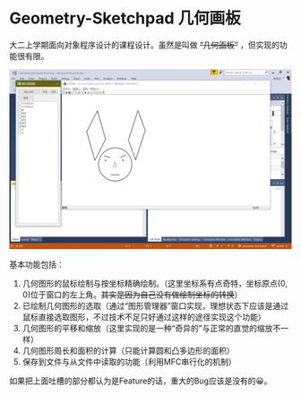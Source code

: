 # Geometry-Sketchpad 几何画板

大二上学期面向对象程序设计的课程设计。虽然是叫做 ~~“几何画板”~~ ，但实现的功能很有限。

![屏幕截图](screenshot.jpg)

基本功能包括：

1. 几何图形的鼠标绘制与按坐标精确绘制。（这里坐标系有点奇特，坐标原点(0, 0)位于窗口的左上角。~~其实是因为自己没有做绘制坐标的转换~~）
2. 已绘制几何图形的选取（通过“图形管理器”窗口实现，理想状态下应该是通过鼠标直接选取图形，不过技术不足只好通过这样的途径实现这个功能）
3. 几何图形的平移和缩放（这里实现的是一种“奇异的”与正常的直觉的缩放不一样）
4. 几何图形周长和面积的计算（只能计算圆和凸多边形的面积）
5. 保存到文件与从文件中读取的功能（利用MFC串行化的机制）

如果把上面吐槽的部分都认为是Feature的话，重大的Bug应该是没有的😀。
